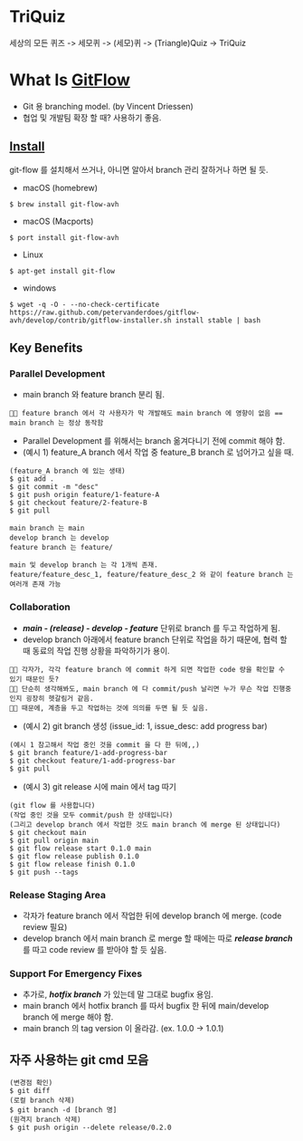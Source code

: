 # TriQuiz
세상의 모든 퀴즈 -> 세모퀴 -> (세모)퀴 -> (Triangle)Quiz -> TriQuiz

# What Is [GitFlow](https://datasift.github.io/gitflow/IntroducingGitFlow.html)
- Git 용 branching model. (by Vincent Driessen)
- 협업 및 개발팀 확장 할 때? 사용하기 좋음.

## [Install](https://danielkummer.github.io/git-flow-cheatsheet/index.ko_KR.html)
git-flow 를 설치해서 쓰거나, 아니면 알아서 branch 관리 잘하거나 하면 될 듯.

- macOS (homebrew)
```shell
$ brew install git-flow-avh
```
- macOS (Macports)
```shell
$ port install git-flow-avh
```
- Linux
```shell
$ apt-get install git-flow
```
- windows
```
$ wget -q -O - --no-check-certificate https://raw.github.com/petervanderdoes/gitflow-avh/develop/contrib/gitflow-installer.sh install stable | bash
```

## Key Benefits
### Parallel Development
- main branch 와 feature branch 분리 됨.
```
👦🏻 feature branch 에서 각 사용자가 막 개발해도 main branch 에 영향이 없음 == main branch 는 정상 동작함
```
- Parallel Development 를 위해서는 branch 옮겨다니기 전에 commit 해야 함.
- (예시 1) feature_A branch 에서 작업 중 feature_B branch 로 넘어가고 싶을 때.
```shell
(feature_A branch 에 있는 생태)
$ git add .
$ git commit -m "desc"
$ git push origin feature/1-feature-A
$ git checkout feature/2-feature-B
$ git pull
```
```
main branch 는 main
develop branch 는 develop
feature branch 는 feature/
```
```
main 및 develop branch 는 각 1개씩 존재.
feature/feature_desc_1, feature/feature_desc_2 와 같이 feature branch 는 여러개 존재 가능
```
### Collaboration
- ***main - (release) - develop - feature*** 단위로 branch 를 두고 작업하게 됨.
- develop branch 아래에서 feature branch 단위로 작업을 하기 때문에, 협력 할 때 동료의 작업 진행 상황을 파악하기가 용이.
```
👦🏻 각자가, 각각 feature branch 에 commit 하게 되면 작업한 code 량을 확인할 수 있기 때문인 듯?
👦🏻 단순히 생각해봐도, main branch 에 다 commit/push 날리면 누가 무슨 작업 진행중인지 굉장히 헷갈림거 같음.
👦🏻 때문에, 계층을 두고 작업하는 것에 의의를 두면 될 듯 싶음.
```
- (예시 2) git branch 생성 (issue_id: 1, issue_desc: add progress bar)
```shell
(예시 1 참고해서 작업 중인 것을 commit 을 다 한 뒤에,,)
$ git branch feature/1-add-progress-bar
$ git checkout feature/1-add-progress-bar
$ git pull
```
- (예시 3) git release 시에 main 에서 tag 따기
```shell
(git flow 를 사용합니다)
(작업 중인 것을 모두 commit/push 한 상태입니다)
(그리고 develop branch 에서 작업한 것도 main branch 에 merge 된 상태입니다)
$ git checkout main
$ git pull origin main
$ git flow release start 0.1.0 main
$ git flow release publish 0.1.0
$ git flow release finish 0.1.0
$ git push --tags
```
### Release Staging Area
- 각자가 feature branch 에서 작업한 뒤에 develop branch 에 merge. (code review 필요)
- develop branch 에서 main branch 로 merge 할 때에는 따로 ***release branch*** 를 따고 code review 를 받아야 할 듯 싶음.
### Support For Emergency Fixes
- 추가로, ***hotfix branch*** 가 있는데 말 그대로 bugfix 용임.
- main branch 에서 hotfix branch 를 따서 bugfix 한 뒤에 main/develop branch 에 merge 해야 함.
- main branch 의 tag version 이 올라감. (ex. 1.0.0 -> 1.0.1)

## 자주 사용하는 git cmd 모음
```
(변경점 확인)
$ git diff
(로컬 branch 삭제)
$ git branch -d [branch 명]
(원격지 branch 삭제)
$ git push origin --delete release/0.2.0
```